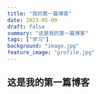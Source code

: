 ```yaml
---
title: "我的第一篇博客"
date: 2023-05-09
draft: false
summary: "这是我的第一篇博客"
tags: ["学习"]
background: "image.jpg"
feature_image: "profile.jpg"
---
```


## 这是我的第一篇博客
